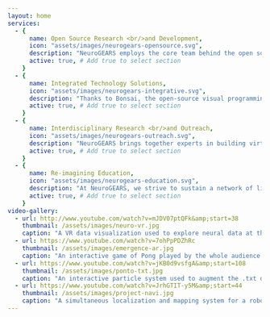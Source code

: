 ```yaml
---
layout: home
services:
  - {
      name: Open Source Research <br/>and Development,
      icon: "assets/images/neurogears-opensource.svg",
      description: "NeuroGEARS employs the core team behind the open source reactive visual programming language <a href='https://bonsai-rx.org/'>Bonsai</a>, which now powers thousands of experiments around the world. Bonsai is at the centre of a vibrant and growing ecosystem of hardware and software projects in Neuroscience, including Open-Ephys, DeepLabCut, Miniscope, Harp, and Neurophotometrics. ",
      active: true, # Add true to select section
    }
  - {
      name: Integrated Technology Solutions,
      icon: "assets/images/neurogears-integrative.svg",
      description: "Thanks to Bonsai, the open-source visual programming language at the heart of NeuroGEARS, we can offer our services as software and hardware integrators. Our expertise can make it easier to build interactive systems that incorporate a wide range of components that might otherwise be very challenging or impossible to integrate.",
      active: true, # Add true to select section
    }
  - {
      name: Interdisciplinary Research <br/>and Outreach,
      icon: "assets/images/neurogears-outreach.svg",
      description: "NeuroGEARS brings together experts in building virtual and augmented reality systems, interactive installations, autonomous robots, performing arts, and neuroscience research. Our current mission focuses on sustainably funding collaborations that explore methods for field neuroscience with academics, professional artists, and community organisers.",
      active: true, # Add true to select section
    }
  - {
      name: Re-imagining Education,
      icon: "assets/images/neurogears-education.svg",
      description: "At NeuroGEARS, we strive to sustain a network of lifelong learners and optimistic activists passionate about improving the way we teach, grow, and create. To this end, we can offer our services as curriculum developers and teachers with expertise in delivering neuroscience topics through formats that centre a 'hands-on minds-on' approach, collaborative storytelling, whole-body engagement, and age-inclusive classrooms.",
      active: true, # Add true to select section
    }
video-gallery:
  - url: http://www.youtube.com/watch?v=mJDV07ptQFk&amp;start=38
    thumbnail: /assets/images/neuro-vr.jpg
    caption: "A VR data visualization used to explore neural data at the Sainsbury Wellcome Centre."
  - url: https://www.youtube.com/watch?v=7ohPpPDZhRc
    thumbnail: /assets/images/emergence-ar.jpg
    caption: "An interactive game of Pong played by the whole audience."
  - url: https://www.youtube.com/watch?v=jKB0d9vsfgA&amp;start=108
    thumbnail: /assets/images/ponto-txt.jpg
    caption: "An interactive particle system used to augment the .txt dance performance."
  - url: https://www.youtube.com/watch?v=JrhGTIT-y5M&amp;start=44
    thumbnail: /assets/images/project-navi.jpg
    caption: "A simultaneous localization and mapping system for a robotic telepresence platform."
---
```

